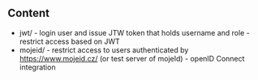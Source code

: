 
## Content

* jwt/ - login user and issue JTW token that holds username and role - restrict access based on JWT
*  mojeid/ - restrict access to users authenticated by https://www.mojeid.cz/ (or test server of mojeId) - openID Connect integration
